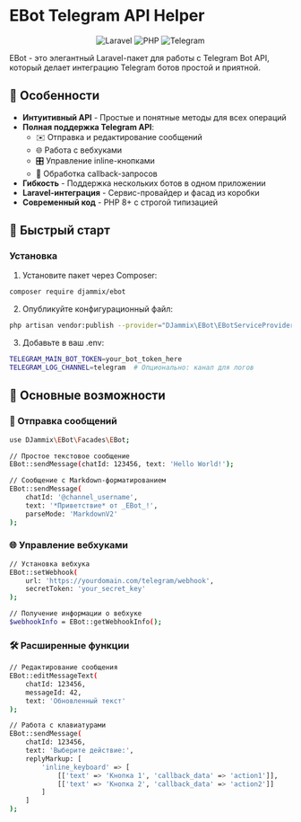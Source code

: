 # EBot Telegram API Helper

<p align="center">
  <img src="https://img.shields.io/badge/Laravel-FF2D20?style=for-the-badge&logo=laravel&logoColor=white" alt="Laravel">
  <img src="https://img.shields.io/badge/PHP-777BB4?style=for-the-badge&logo=php&logoColor=white" alt="PHP">
  <img src="https://img.shields.io/badge/Telegram-2CA5E0?style=for-the-badge&logo=telegram&logoColor=white" alt="Telegram">
</p>

EBot - это элегантный Laravel-пакет для работы с Telegram Bot API, который делает интеграцию Telegram ботов простой и приятной.

## 🌟 Особенности

- **Интуитивный API** - Простые и понятные методы для всех операций
- **Полная поддержка Telegram API**:
  - ✉️ Отправка и редактирование сообщений
  - 🌐 Работа с вебхуками
  - 🎛️ Управление inline-кнопками
  - 🔄 Обработка callback-запросов
- **Гибкость** - Поддержка нескольких ботов в одном приложении
- **Laravel-интеграция** - Сервис-провайдер и фасад из коробки
- **Современный код** - PHP 8+ с строгой типизацией

## 🚀 Быстрый старт

### Установка

1. Установите пакет через Composer:

```bash
composer require djammix/ebot
```

2. Опубликуйте конфигурационный файл:

```bash
php artisan vendor:publish --provider="DJammix\EBot\EBotServiceProvider" --tag="config"
```

3. Добавьте в ваш .env:

```bash
TELEGRAM_MAIN_BOT_TOKEN=your_bot_token_here
TELEGRAM_LOG_CHANNEL=telegram  # Опционально: канал для логов
```

## 🧩 Основные возможности

### 📨 Отправка сообщений

```bash
use DJammix\EBot\Facades\EBot;

// Простое текстовое сообщение
EBot::sendMessage(chatId: 123456, text: 'Hello World!');

// Сообщение с Markdown-форматированием
EBot::sendMessage(
    chatId: '@channel_username',
    text: '*Приветствие* от _EBot_!',
    parseMode: 'MarkdownV2'
);
```

### 🌐 Управление вебхуками

```bash
// Установка вебхука
EBot::setWebhook(
    url: 'https://yourdomain.com/telegram/webhook',
    secretToken: 'your_secret_key'
);

// Получение информации о вебхуке
$webhookInfo = EBot::getWebhookInfo();
```

### 🛠 Расширенные функции

```bash
// Редактирование сообщения
EBot::editMessageText(
    chatId: 123456,
    messageId: 42,
    text: 'Обновленный текст'
);

// Работа с клавиатурами
EBot::sendMessage(
    chatId: 123456,
    text: 'Выберите действие:',
    replyMarkup: [
        'inline_keyboard' => [
            [['text' => 'Кнопка 1', 'callback_data' => 'action1']],
            [['text' => 'Кнопка 2', 'callback_data' => 'action2']]
        ]
    ]
);
```